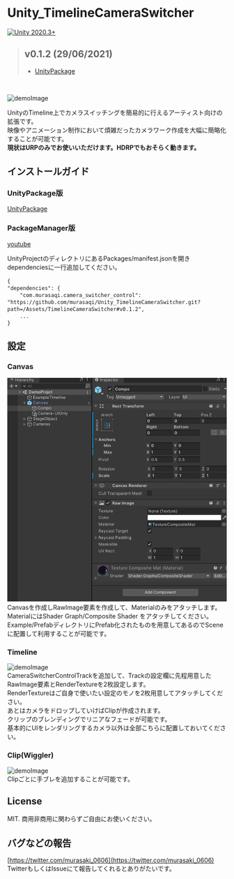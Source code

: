# Unity_TimelineCameraSwitcher
[![Unity 2020.3+](https://img.shields.io/badge/Unity-2020.3%2B-blue.svg?logo=unity)](https://unity3d.com/jp/unity/qa/lts-releases?version=2020.3)

> ## v0.1.2 (29/06/2021)
> 
> - [UnityPackage](https://github.com/murasaqi/Unity_TimelineCameraSwitcher/releases/tag/v0.1.2)   
<br>

![demoImage](https://github.com/murasaqi/Unity_TimelineCameraSwitcher/blob/main/Docs/bandicam%202021-06-28%2002-02-49-927_1.gif)  

UnityのTimeline上でカメラスイッチングを簡易的に行えるアーティスト向けの拡張です。    
映像やアニメーション制作において煩雑だったカメラワーク作成を大幅に簡略化することが可能です。  
**現状はURPのみでお使いいただけます。HDRPでもおそらく動きます。**

## インストールガイド  
### UnityPackage版
[UnityPackage](https://github.com/murasaqi/Unity_TimelineCameraSwitcher/releases/tag/v0.1.2)

### PackageManager版
[youtube](https://www.youtube.com/watch?v=IY_4eE4b-B4)
  
UnityProjectのディレクトリにあるPackages/manifest.jsonを開き  
dependenciesに一行追加してください。
```
{
"dependencies": {
    "com.murasaqi.camera_switcher_control": "https://github.com/murasaqi/Unity_TimelineCameraSwitcher.git?path=/Assets/TimelineCameraSwitcher#v0.1.2",
    ...
}
```

## 設定
### Canvas
![demoImage](https://github.com/murasaqi/Unity_TimelineCameraSwitcher/blob/main/Docs/canvas_setting.png)  
Canvasを作成しRawImage要素を作成して、Materialのみをアタッチします。  
MaterialにはShader Graph/Composite Shader をアタッチしてください。  
Example/PrefabディレクトリにPrefab化されたものを用意してあるのでSceneに配置して利用することが可能です。
　　
### Timeline
![demoImage](https://github.com/murasaqi/Unity_TimelineCameraSwitcher/blob/main/Docs/track_setting.gif)  
CameraSwitcherControlTrackを追加して、Trackの設定欄に先程用意したRawImage要素とRenderTextureを2枚設定します。  
RenderTextureはご自身で使いたい設定のモノを2枚用意してアタッチしてください。  
あとはカメラをドロップしていけばClipが作成されます。  
クリップのブレンディングでリニアなフェードが可能です。  
基本的にUIをレンダリングするカメラ以外は全部こちらに配置しておいてください。
　　
### Clip(Wiggler)
![demoImage](https://github.com/murasaqi/Unity_TimelineCameraSwitcher/blob/main/Docs/clip_setting.gif)  
Clipごとに手ブレを追加することが可能です。

## License
MIT.
商用非商用に関わらずご自由にお使いください。


## バグなどの報告
[https://twitter.com/murasaki_0606](https://twitter.com/murasaki_0606)
TwitterもしくはIssueにて報告してくれるとありがたいです。
